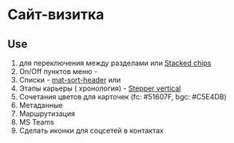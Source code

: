 # Сайт-визитка

## Use

   1. [<mat-button-toggle>](https://material.angular.dev/components/button-toggle/overview) для переключения между разделами или [Stacked chips](https://material.angular.dev/components/chips/examples)
   2. On/Off пунктов меню - [<mat-slide-toggle>](https://material.angular.dev/components/slide-toggle/overview)
   3. Списки - [mat-sort-header](https://material.angular.dev/components/sort/overview) или [<mat-table>](https://material.angular.dev/components/table/overview)
   4. Этапы карьеры ( хронология) - [Stepper vertical](https://material.angular.dev/components/stepper/overview)
   5. Сочетания цветов для карточек (fc: #51607F, bgc: #C5E4DB)
   6. Метаданные
   7. Маршрутизация
   8. MS Teams
   9. Сделать иконки для соцсетей в контактах
